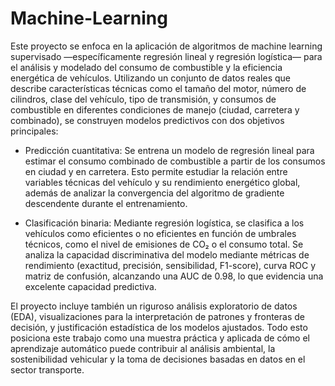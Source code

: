 # Machine-Learning

Este proyecto se enfoca en la aplicación de algoritmos de machine learning supervisado —específicamente regresión lineal y regresión logística— para el análisis y modelado del consumo de combustible y la eficiencia energética de vehículos. Utilizando un conjunto de datos reales que describe características técnicas como el tamaño del motor, número de cilindros, clase del vehículo, tipo de transmisión, y consumos de combustible en diferentes condiciones de manejo (ciudad, carretera y combinado), se construyen modelos predictivos con dos objetivos principales:

- Predicción cuantitativa: Se entrena un modelo de regresión lineal para estimar el consumo combinado de combustible a partir de los consumos en ciudad y en carretera. Esto permite estudiar la relación entre variables técnicas del vehículo y su rendimiento energético global, además de analizar la convergencia del algoritmo de gradiente descendente durante el entrenamiento.

- Clasificación binaria: Mediante regresión logística, se clasifica a los vehículos como eficientes o no eficientes en función de umbrales técnicos, como el nivel de emisiones de CO₂ o el consumo total. Se analiza la capacidad discriminativa del modelo mediante métricas de rendimiento (exactitud, precisión, sensibilidad, F1-score), curva ROC y matriz de confusión, alcanzando una AUC de 0.98, lo que evidencia una excelente capacidad predictiva.

El proyecto incluye también un riguroso análisis exploratorio de datos (EDA), visualizaciones para la interpretación de patrones y fronteras de decisión, y justificación estadística de los modelos ajustados. Todo esto posiciona este trabajo como una muestra práctica y aplicada de cómo el aprendizaje automático puede contribuir al análisis ambiental, la sostenibilidad vehicular y la toma de decisiones basadas en datos en el sector transporte.
